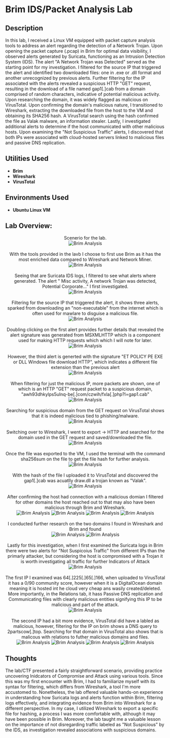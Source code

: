 <h1>Brim IDS/Packet Analysis Lab </h1>


<h2>Description</h2>

In this lab, I received a Linux VM equipped with packet capture analysis tools to address an alert regarding the detection of a Network Trojan. Upon opening the packet capture (.pcap) in Brim for optimal data visibility, I observed alerts generated by Suricata, functioning as an Intrusion Detection System (IDS). The alert "A Network Trojan was Detected" served as the starting point for my investigation. I filtered for the source IP that triggered the alert and identified two downloaded files: one in .exe or .dll format and another unrecognized by previous alerts. Further filtering for the IP associated with the alerts revealed a suspicious HTTP "GET" request, resulting in the download of a file named gap1[.]cab from a domain comprised of random characters, indicative of potential malicious activity. Upon researching the domain, it was widely flagged as malicious on VirusTotal. Upon confirming the domain's malicious nature, I transitioned to Wireshark, extracting the downloaded file from the host to the VM and obtaining its SHA256 hash. A VirusTotal search using the hash confirmed the file as Valak malware, an information stealer. Lastly, I investigated additional alerts to determine if the host communicated with other malicious hosts. Upon examining the "Not Suspicious Traffic" alerts, I discovered that both IPs were associated with cloud-hosted servers linked to malicious files and passive DNS replication.
<br />


<h2>Utilities Used</h2>

- <b>Brim</b> 
- <b>Wireshark</b>
- <b>VirusTotal</b>


<h2>Environments Used </h2>

- <b>Ubuntu Linux VM </b> 

<h2>Lab Overview:</h2>

<p align="center">
Scenerio for the lab.<br/>
<img src="https://github.com/KirkDJohnson/Malicious-Download-Analysis-with-Brim-Lab/assets/164972007/130925aa-64bb-433d-80a7-7b8429502c70"  alt="Brim Analysis"/>
<br />
<br />
With the tools provided in the lavb I choose to first use Brim as it has the most enriched data compared to Wireshark and Network Miner.<br/>
<img src="https://github.com/KirkDJohnson/Malicious-Download-Analysis-with-Brim-Lab/assets/164972007/c6423690-ae47-4427-85d4-bf330ed451d2"  alt="Brim Analysis"/>
<br />
<br />
Seeing that are Suricata IDS logs, I filtered to see what alerts where generated. The alert " Misc activity, A network Trojan was detected, Potential Corporate..." I first investigated.<br/>
<img src="https://github.com/KirkDJohnson/Malicious-Download-Analysis-with-Brim-Lab/assets/164972007/94a1a5b4-985e-4e25-a268-d5152db72b02"  alt="Brim Analysis"/>
<br />
<br />
Filtering for the source IP that triggered the alert, it shows three alerts, sparked from downloading an "non-executable" from the internet which is often used for mawlare to disguise a malicious file.<br/>
<img src="https://github.com/KirkDJohnson/Malicious-Download-Analysis-with-Brim-Lab/assets/164972007/f3ac73e8-f61b-41a0-8bcb-01f420c13036"  alt="Brim Analysis"/>
<br />
<br />
Doubling clicking on the first alert provides further details that revealed the alert signature was generated from MSXMLHTTP which is a component used for making HTTP requests which which I will note for later.<br/>
<img src="https://github.com/KirkDJohnson/Malicious-Download-Analysis-with-Brim-Lab/assets/164972007/74791c30-5572-4b1d-afe3-c710546ae826"  alt="Brim Analysis"/>
<br />
<br />
However, the third alert is generted with the signature "ET POLICY PE EXE or DLL Windows file download HTTP", which indicates a different file extension than the previous alert <br/>
<img src="https://github.com/KirkDJohnson/Malicious-Download-Analysis-with-Brim-Lab/assets/164972007/8443dc8e-e2b9-418a-a9af-b62860916fa8"  alt="Brim Analysis"/>
<br />
<br />
When filtering for just the malicious IP, more packets are shown, one of which is an HTTP "GET" request packet to a suspicious domain, "awh93dhkylps5ulnq-be[.]com/czwih/fxla[.]php?l=gap1.cab"<br/>
<img src="https://github.com/KirkDJohnson/Malicious-Download-Analysis-with-Brim-Lab/assets/164972007/1782c32e-84c5-4181-8ef2-697408c7c1ac"  alt="Brim Analysis"/>
<br />
<br />
Searching for suspicious domain from the GET request on VirusTotal shows that it is indeed malicious tied to phishing/malware. <br/>
<img src="https://github.com/KirkDJohnson/Malicious-Download-Analysis-with-Brim-Lab/assets/164972007/73a0f0a4-fad0-4b55-998c-91c6780fa0d0"  alt="Brim Analysis"/>
<br />
<br />
Switching over to Wireshark, I went to export -> HTTP and searched for the domain used in the GET request and saved/downloaded the file.<br/>
<img src="https://github.com/KirkDJohnson/Malicious-Download-Analysis-with-Brim-Lab/assets/164972007/0c703c3f-2332-4af2-8ff4-5615d3ff503e"  alt="Brim Analysis"/>
<br />
<br />
Once the file was exported to the VM, I used the terminal with the command sha256sum on the file to get the file hash for further analysis.<br/>
<img src="https://github.com/KirkDJohnson/Malicious-Download-Analysis-with-Brim-Lab/assets/164972007/7f0c0e5b-0d39-447c-807e-f2a1236502ef"  alt="Brim Analysis"/>
<br />
<br />
With the hash of the file I uploaded it to VirusTotal and discovered the gap1[.]cab was acuatlly draw.dll a trojan known as "Valak".<br/>
<img src="https://github.com/KirkDJohnson/Malicious-Download-Analysis-with-Brim-Lab/assets/164972007/5d212ae3-107b-4437-85a5-0cbe338d617b"  alt="Brim Analysis"/>
<br />
<br />
After confirming the host had connection with a malicious domian I filtered for other domains the host reached out to that may also have been malicious through Brim and Wireshark.<br/>
<img src="https://github.com/KirkDJohnson/Malicious-Download-Analysis-with-Brim-Lab/assets/164972007/8ab61b2f-a212-447e-90f5-759d73cb3c22"  alt="Brim Analysis"/>
<img src="https://github.com/KirkDJohnson/Malicious-Download-Analysis-with-Brim-Lab/assets/164972007/261dfb14-53cd-4571-b3a8-d3dce4b79cdd"  alt="Brim Analysis"/>
<img src="https://github.com/KirkDJohnson/Malicious-Download-Analysis-with-Brim-Lab/assets/164972007/ad897491-9b4b-435c-bdef-b6404237a222"  alt="Brim Analysis"/>
<img src="https://github.com/KirkDJohnson/Malicious-Download-Analysis-with-Brim-Lab/assets/164972007/dacd749a-7c38-4b42-a5d9-13bccdb8bb98"  alt="Brim Analysis"/>
<br />
<br />
I conducted further research on the two domains I found in Wireshark and Brim and found <br/>
<img src="https://github.com/KirkDJohnson/Malicious-Download-Analysis-with-Brim-Lab/assets/164972007/34ad4044-de5d-435e-9415-38935f1588e5"  alt="Brim Analysis"/>
<img src="https://github.com/KirkDJohnson/Malicious-Download-Analysis-with-Brim-Lab/assets/164972007/f518206a-e225-428c-b34d-870f3578b885"  alt="Brim Analysis"/>
<br />
<br />
Lastly for this investigation, when I first examined the Suricata logs in Brim there were two alerts for "Not Suspicoius Traffic" from different IPs than the primarly attacker, but considering the host is compromised with a Trojan it is worth investigating all traffic for further Indicators of Attack<br/>
<img src="https://github.com/KirkDJohnson/Malicious-Download-Analysis-with-Brim-Lab/assets/164972007/94a1a5b4-985e-4e25-a268-d5152db72b02"  alt="Brim Analysis"/>
<br />
<br />
The first IP I examined was 64[.]225[.]65[.]166, when uploaded to VirusTotal it has a 0/90 community score, however when it is a DigitalOcean domain meaning it is hosted int he cloud very cheap ans wasily created/deleted. More importantly, in the Relations tab, it hass Passive DNS replication and Communicating files with clearly malicious entities signifying this IP to be malicious and part of the attack.<br/>
<img src="https://github.com/KirkDJohnson/Malicious-Download-Analysis-with-Brim-Lab/assets/164972007/ea751eee-ef67-4e55-9dd3-b1dc3f929e88"  alt="Brim Analysis"/>
<br />
<br />
The second IP had a bit more evidence, VirusTotal did have a labled as malicious, however, filtering for the IP on brim shows a DNS query to 2partscow[.]top. Searching for that domain in VirusTotal also shows that is malicous with relations to futher malicious domains and files.<br/>
<img src="https://github.com/KirkDJohnson/Malicious-Download-Analysis-with-Brim-Lab/assets/164972007/17d65d4a-9f9c-44f7-82c6-1d7d3ef185f7"  alt="Brim Analysis"/>
<img src="https://github.com/KirkDJohnson/Malicious-Download-Analysis-with-Brim-Lab/assets/164972007/f21aec3b-6f32-48f4-a1b2-8c6b6ed5bf16"  alt="Brim Analysis"/>
  <img src="https://github.com/KirkDJohnson/Malicious-Download-Analysis-with-Brim-Lab/assets/164972007/d3c9ae2e-84aa-4b4f-b21e-c750f28a4823"  alt="Brim Analysis"/>
  <img src="https://github.com/KirkDJohnson/Malicious-Download-Analysis-with-Brim-Lab/assets/164972007/7be7b89c-5de4-47cc-8f14-a4b5afc36fc3"  alt="Brim Analysis"/>
<br />
<h2>Thoughts</h2>
The lab/CTF presented a fairly straightforward scenario, providing practice uncovering Inidcators of Compromise and Attack using various tools. Since this was my first encounter with Brim, I had to familiarize myself with its syntax for filtering, which differs from Wireshark, a tool I'm more accustomed to. Nonetheless, the lab offered valuable hands-on experience in understanding how Suricata logs and alerts function within Brim, filtering logs effectively, and integrating evidence from Brim into Wireshark for a different perspective. In my case, I utilized Wireshark to export a specific file for hashing, a process I was more comfortable with, although it may have been possible in Brim. Moreover, the lab taught me a valuable lesson on the importance of not disregarding traffic labeled as "Not Suspicious" by the IDS, as investigation revealed associations with suspicious domains.


<!--
 ```diff
- text in red
+ text in green
! text in orange
# text in gray
@@ text in purple (and bold)@@
```
--!>
